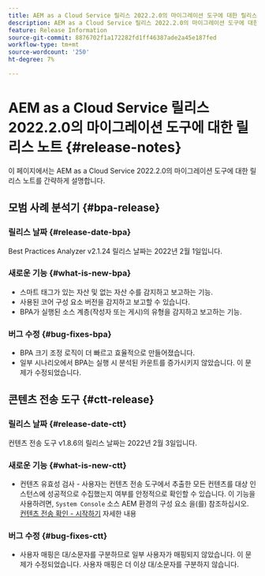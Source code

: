 ```yaml
---
title: AEM as a Cloud Service 릴리스 2022.2.0의 마이그레이션 도구에 대한 릴리스 노트
description: AEM as a Cloud Service 릴리스 2022.2.0의 마이그레이션 도구에 대한 릴리스 노트
feature: Release Information
source-git-commit: 8876702f1a172282fd1ff46387ade2a45e187fed
workflow-type: tm+mt
source-wordcount: '250'
ht-degree: 7%

---
```



# AEM as a Cloud Service 릴리스 2022.2.0의 마이그레이션 도구에 대한 릴리스 노트 {#release-notes}

이 페이지에서는 AEM as a Cloud Service 2022.2.0의 마이그레이션 도구에 대한 릴리스 노트를 간략하게 설명합니다.

## 모범 사례 분석기 {#bpa-release}

### 릴리스 날짜 {#release-date-bpa}

Best Practices Analyzer v2.1.24 릴리스 날짜는 2022년 2월 1일입니다.

### 새로운 기능 {#what-is-new-bpa}

* 스마트 태그가 있는 자산 및 없는 자산 수를 감지하고 보고하는 기능.
* 사용된 코어 구성 요소 버전을 감지하고 보고할 수 있습니다.
* BPA가 실행된 소스 계층(작성자 또는 게시)의 유형을 감지하고 보고하는 기능.

### 버그 수정 {#bug-fixes-bpa}

* BPA 크기 조정 로직이 더 빠르고 효율적으로 만들어졌습니다.
* 일부 시나리오에서 BPA는 실행 시 분석된 카운트를 증가시키지 않았습니다. 이 문제가 수정되었습니다.

## 콘텐츠 전송 도구 {#ctt-release}

### 릴리스 날짜 {#release-date-ctt}

컨텐츠 전송 도구 v1.8.6의 릴리스 날짜는 2022년 2월 3일입니다.

### 새로운 기능 {#what-is-new-ctt}

* 컨텐츠 유효성 검사 - 사용자는 컨텐츠 전송 도구에서 추출한 모든 컨텐츠를 대상 인스턴스에 성공적으로 수집했는지 여부를 안정적으로 확인할 수 있습니다. 이 기능을 사용하려면, `System Console` 소스 AEM 환경의 구성 요소 을(를) 참조하십시오. [컨텐츠 전송 확인 - 시작하기](https://experienceleague.adobe.com/docs/experience-manager-cloud-service/content/migration-journey/cloud-migration/content-transfer-tool/validating-content-transfers.html?lang=en#getting-started) 자세한 내용

### 버그 수정 {#bug-fixes-ctt}

* 사용자 매핑은 대/소문자를 구분하므로 일부 사용자가 매핑되지 않았습니다. 이 문제가 수정되었습니다. 사용자 매핑은 더 이상 대/소문자를 구분하지 않습니다.

